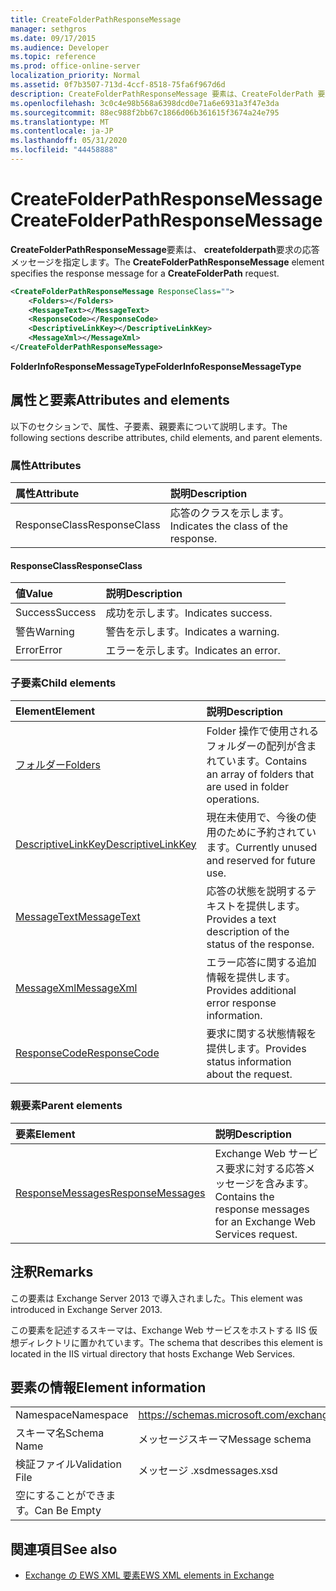 ```yaml
---
title: CreateFolderPathResponseMessage
manager: sethgros
ms.date: 09/17/2015
ms.audience: Developer
ms.topic: reference
ms.prod: office-online-server
localization_priority: Normal
ms.assetid: 0f7b3507-713d-4ccf-8518-75fa6f967d6d
description: CreateFolderPathResponseMessage 要素は、CreateFolderPath 要求の応答メッセージを指定します。
ms.openlocfilehash: 3c0c4e98b568a6398dcd0e71a6e6931a3f47e3da
ms.sourcegitcommit: 88ec988f2bb67c1866d06b361615f3674a24e795
ms.translationtype: MT
ms.contentlocale: ja-JP
ms.lasthandoff: 05/31/2020
ms.locfileid: "44458888"
---
```

# <a name="createfolderpathresponsemessage"></a><span data-ttu-id="a4bc5-103">CreateFolderPathResponseMessage</span><span class="sxs-lookup"><span data-stu-id="a4bc5-103">CreateFolderPathResponseMessage</span></span>

<span data-ttu-id="a4bc5-104">**CreateFolderPathResponseMessage**要素は、 **createfolderpath**要求の応答メッセージを指定します。</span><span class="sxs-lookup"><span data-stu-id="a4bc5-104">The **CreateFolderPathResponseMessage** element specifies the response message for a **CreateFolderPath** request.</span></span> 
  
```XML
<CreateFolderPathResponseMessage ResponseClass="">
    <Folders></Folders>
    <MessageText></MessageText>
    <ResponseCode></ResponseCode>
    <DescriptiveLinkKey></DescriptiveLinkKey>
    <MessageXml></MessageXml>
</CreateFolderPathResponseMessage>
```

 <span data-ttu-id="a4bc5-105">**FolderInfoResponseMessageType**</span><span class="sxs-lookup"><span data-stu-id="a4bc5-105">**FolderInfoResponseMessageType**</span></span>
## <a name="attributes-and-elements"></a><span data-ttu-id="a4bc5-106">属性と要素</span><span class="sxs-lookup"><span data-stu-id="a4bc5-106">Attributes and elements</span></span>

<span data-ttu-id="a4bc5-107">以下のセクションで、属性、子要素、親要素について説明します。</span><span class="sxs-lookup"><span data-stu-id="a4bc5-107">The following sections describe attributes, child elements, and parent elements.</span></span>
  
### <a name="attributes"></a><span data-ttu-id="a4bc5-108">属性</span><span class="sxs-lookup"><span data-stu-id="a4bc5-108">Attributes</span></span>

|<span data-ttu-id="a4bc5-109">**属性**</span><span class="sxs-lookup"><span data-stu-id="a4bc5-109">**Attribute**</span></span>|<span data-ttu-id="a4bc5-110">**説明**</span><span class="sxs-lookup"><span data-stu-id="a4bc5-110">**Description**</span></span>|
|:-----|:-----|
|<span data-ttu-id="a4bc5-111">ResponseClass</span><span class="sxs-lookup"><span data-stu-id="a4bc5-111">ResponseClass</span></span>  <br/> |<span data-ttu-id="a4bc5-112">応答のクラスを示します。</span><span class="sxs-lookup"><span data-stu-id="a4bc5-112">Indicates the class of the response.</span></span>  <br/> |
   
#### <a name="responseclass"></a><span data-ttu-id="a4bc5-113">ResponseClass</span><span class="sxs-lookup"><span data-stu-id="a4bc5-113">ResponseClass</span></span>

|<span data-ttu-id="a4bc5-114">**値**</span><span class="sxs-lookup"><span data-stu-id="a4bc5-114">**Value**</span></span>|<span data-ttu-id="a4bc5-115">**説明**</span><span class="sxs-lookup"><span data-stu-id="a4bc5-115">**Description**</span></span>|
|:-----|:-----|
|<span data-ttu-id="a4bc5-116">Success</span><span class="sxs-lookup"><span data-stu-id="a4bc5-116">Success</span></span>  <br/> |<span data-ttu-id="a4bc5-117">成功を示します。</span><span class="sxs-lookup"><span data-stu-id="a4bc5-117">Indicates success.</span></span>  <br/> |
|<span data-ttu-id="a4bc5-118">警告</span><span class="sxs-lookup"><span data-stu-id="a4bc5-118">Warning</span></span>  <br/> |<span data-ttu-id="a4bc5-119">警告を示します。</span><span class="sxs-lookup"><span data-stu-id="a4bc5-119">Indicates a warning.</span></span>  <br/> |
|<span data-ttu-id="a4bc5-120">Error</span><span class="sxs-lookup"><span data-stu-id="a4bc5-120">Error</span></span>  <br/> |<span data-ttu-id="a4bc5-121">エラーを示します。</span><span class="sxs-lookup"><span data-stu-id="a4bc5-121">Indicates an error.</span></span>  <br/> |
   
### <a name="child-elements"></a><span data-ttu-id="a4bc5-122">子要素</span><span class="sxs-lookup"><span data-stu-id="a4bc5-122">Child elements</span></span>

|<span data-ttu-id="a4bc5-123">**Element**</span><span class="sxs-lookup"><span data-stu-id="a4bc5-123">**Element**</span></span>|<span data-ttu-id="a4bc5-124">**説明**</span><span class="sxs-lookup"><span data-stu-id="a4bc5-124">**Description**</span></span>|
|:-----|:-----|
|[<span data-ttu-id="a4bc5-125">フォルダー</span><span class="sxs-lookup"><span data-stu-id="a4bc5-125">Folders</span></span>](folders-ex15websvcsotherref.md) <br/> |<span data-ttu-id="a4bc5-126">Folder 操作で使用されるフォルダーの配列が含まれています。</span><span class="sxs-lookup"><span data-stu-id="a4bc5-126">Contains an array of folders that are used in folder operations.</span></span>  <br/> |
|[<span data-ttu-id="a4bc5-127">DescriptiveLinkKey</span><span class="sxs-lookup"><span data-stu-id="a4bc5-127">DescriptiveLinkKey</span></span>](descriptivelinkkey.md) <br/> |<span data-ttu-id="a4bc5-128">現在未使用で、今後の使用のために予約されています。</span><span class="sxs-lookup"><span data-stu-id="a4bc5-128">Currently unused and reserved for future use.</span></span>  <br/> |
|[<span data-ttu-id="a4bc5-129">MessageText</span><span class="sxs-lookup"><span data-stu-id="a4bc5-129">MessageText</span></span>](messagetext.md) <br/> |<span data-ttu-id="a4bc5-130">応答の状態を説明するテキストを提供します。</span><span class="sxs-lookup"><span data-stu-id="a4bc5-130">Provides a text description of the status of the response.</span></span>  <br/> |
|[<span data-ttu-id="a4bc5-131">MessageXml</span><span class="sxs-lookup"><span data-stu-id="a4bc5-131">MessageXml</span></span>](messagexml.md) <br/> |<span data-ttu-id="a4bc5-132">エラー応答に関する追加情報を提供します。</span><span class="sxs-lookup"><span data-stu-id="a4bc5-132">Provides additional error response information.</span></span>  <br/> |
|[<span data-ttu-id="a4bc5-133">ResponseCode</span><span class="sxs-lookup"><span data-stu-id="a4bc5-133">ResponseCode</span></span>](responsecode.md) <br/> |<span data-ttu-id="a4bc5-134">要求に関する状態情報を提供します。</span><span class="sxs-lookup"><span data-stu-id="a4bc5-134">Provides status information about the request.</span></span>  <br/> |
   
### <a name="parent-elements"></a><span data-ttu-id="a4bc5-135">親要素</span><span class="sxs-lookup"><span data-stu-id="a4bc5-135">Parent elements</span></span>

|<span data-ttu-id="a4bc5-136">**要素**</span><span class="sxs-lookup"><span data-stu-id="a4bc5-136">**Element**</span></span>|<span data-ttu-id="a4bc5-137">**説明**</span><span class="sxs-lookup"><span data-stu-id="a4bc5-137">**Description**</span></span>|
|:-----|:-----|
|[<span data-ttu-id="a4bc5-138">ResponseMessages</span><span class="sxs-lookup"><span data-stu-id="a4bc5-138">ResponseMessages</span></span>](responsemessages.md) <br/> |<span data-ttu-id="a4bc5-139">Exchange Web サービス要求に対する応答メッセージを含みます。</span><span class="sxs-lookup"><span data-stu-id="a4bc5-139">Contains the response messages for an Exchange Web Services request.</span></span>  <br/> |
   
## <a name="remarks"></a><span data-ttu-id="a4bc5-140">注釈</span><span class="sxs-lookup"><span data-stu-id="a4bc5-140">Remarks</span></span>

<span data-ttu-id="a4bc5-141">この要素は Exchange Server 2013 で導入されました。</span><span class="sxs-lookup"><span data-stu-id="a4bc5-141">This element was introduced in Exchange Server 2013.</span></span>
  
<span data-ttu-id="a4bc5-142">この要素を記述するスキーマは、Exchange Web サービスをホストする IIS 仮想ディレクトリに置かれています。</span><span class="sxs-lookup"><span data-stu-id="a4bc5-142">The schema that describes this element is located in the IIS virtual directory that hosts Exchange Web Services.</span></span>
  
## <a name="element-information"></a><span data-ttu-id="a4bc5-143">要素の情報</span><span class="sxs-lookup"><span data-stu-id="a4bc5-143">Element information</span></span>

|||
|:-----|:-----|
|<span data-ttu-id="a4bc5-144">Namespace</span><span class="sxs-lookup"><span data-stu-id="a4bc5-144">Namespace</span></span>  <br/> |https://schemas.microsoft.com/exchange/services/2006/messages  <br/> |
|<span data-ttu-id="a4bc5-145">スキーマ名</span><span class="sxs-lookup"><span data-stu-id="a4bc5-145">Schema Name</span></span>  <br/> |<span data-ttu-id="a4bc5-146">メッセージスキーマ</span><span class="sxs-lookup"><span data-stu-id="a4bc5-146">Message schema</span></span>  <br/> |
|<span data-ttu-id="a4bc5-147">検証ファイル</span><span class="sxs-lookup"><span data-stu-id="a4bc5-147">Validation File</span></span>  <br/> |<span data-ttu-id="a4bc5-148">メッセージ .xsd</span><span class="sxs-lookup"><span data-stu-id="a4bc5-148">messages.xsd</span></span>  <br/> |
|<span data-ttu-id="a4bc5-149">空にすることができます。</span><span class="sxs-lookup"><span data-stu-id="a4bc5-149">Can Be Empty</span></span>  <br/> ||
   
## <a name="see-also"></a><span data-ttu-id="a4bc5-150">関連項目</span><span class="sxs-lookup"><span data-stu-id="a4bc5-150">See also</span></span>

- [<span data-ttu-id="a4bc5-151">Exchange の EWS XML 要素</span><span class="sxs-lookup"><span data-stu-id="a4bc5-151">EWS XML elements in Exchange</span></span>](ews-xml-elements-in-exchange.md)

